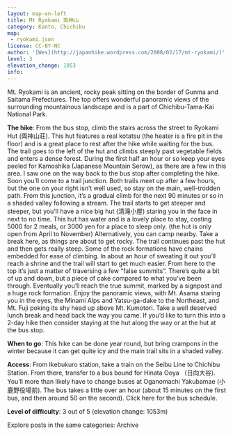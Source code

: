 ```yaml
---
layout: map-on-left
title: Mt Ryokami 両神山
category: Kanto, Chichibu
map: 
 - ryokami.json
license: CC-BY-NC
author: '[Wes](http://japanhike.wordpress.com/2008/02/17/mt-ryokami/)'
level: 3
elevation_change: 1053
info:
---
```


Mt. Ryokami is an ancient, rocky peak sitting on the border of Gunma and Saitama Prefectures. The top offers wonderful panoramic views of the surrounding mountainous landscape and is a part of Chichibu-Tama-Kai National Park.

**The hike**: From the bus stop, climb the stairs across the street to Ryokami Hut (両神山荘). This hut features a real kotatsu (the heater is a fire pit in the floor) and is a great place to rest after the hike while waiting for the bus. The trail goes to the left of the hut and climbs steeply past vegetable fields and enters a dense forest. During the first half an hour or so keep your eyes peeled for Kamoshika (Japanese Mountain Serow), as there are a few in this area. I saw one on the way back to the bus stop after completing the hike. Soon you’ll come to a trail junction. Both trails meet up after a few hours, but the one on your right isn’t well used, so stay on the main, well-trodden path. From this junction, it’s a gradual climb for the next 90 minutes or so in a shaded valley following a stream. The trail starts to get steeper and steeper, but you’ll have a nice big hut (清滝小屋) staring you in the face in next to no time. This hut has water and is a lovely place to stay, costing 5000 for 2 meals, or 3000 yen for a place to sleep only. (the hut is only open from April to November) Alternatively, you can camp nearby. Take a break here, as things are about to get rocky. The trail continues past the hut and then gets really steep. Some of the rock formations have chains embedded for ease of climbing. In about an hour of sweating it out you’ll reach a shrine and the trail will start to get much easier. From here to the top it’s just a matter of traversing a few “false summits”. There’s quite a bit of up and down, but a piece of cake compared to what you’ve been through. Eventually you’ll reach the true summit, marked by a signpost and a huge rock formation. Enjoy the panoramic views, with Mt. Asama staring you in the eyes, the Minami Alps and Yatsu-ga-dake to the Northeast, and Mt. Fuji poking its shy head up above Mt. Kumotori. Take a well deserved lunch break and head back the way you came. If you’d like to turn this into a 2-day hike then consider staying at the hut along the way or at the hut at the bus stop.

**When to go**: This hike can be done year round, but bring crampons in the winter because it can get quite icy and the main trail sits in a shaded valley.

**Access**: From Ikebukuro station, take a train on the Seibu Line to Chichibu Station. From there, transfer to a bus bound for Hinata Ooya （日向大谷). You’ll more than likely have to change buses at Oganomachi Yakubamae (小鹿野役場前). The bus takes a little over an hour (about 15 minutes on the first bus, and then around 50 on the second). Click here for the bus schedule.

**Level of difficulty**: 3 out of 5 (elevation change: 1053m)

Explore posts in the same categories: Archive

